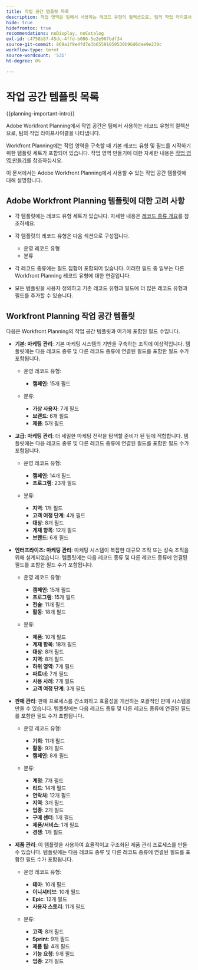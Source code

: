 ```yaml
---
title: 작업 공간 템플릿 목록
description: 작업 영역은 팀에서 사용하는 레코드 유형의 컬렉션으로, 팀의 작업 라이프사이클을 나타냅니다. Adobe Workfront Planning에는 작업 영역을 구축할 때 기본 레코드 유형 및 필드를 시작하기 위한 템플릿 세트가 포함되어 있습니다.
hide: true
hidefromtoc: true
recommendations: noDisplay, noCatalog
exl-id: c4758b87-45dc-4ffd-b086-5e2e907bdf34
source-git-commit: 869a1f9e4fd7e3b65591050530b96d6dae9e230c
workflow-type: tm+mt
source-wordcount: '531'
ht-degree: 0%

---
```


<!--update the metadata with real information when making this available in TOC and in the left nav:
---
title: List of available workspace templates
description: You can use templates to create workspaces. This article provides a list of available workspace templates
hidefromtoc: yes
hide: yes
author: Alina
feature: Work Management
role: User
---

-->

# 작업 공간 템플릿 목록

{{planning-important-intro}}

Adobe Workfront Planning에서 작업 공간은 팀에서 사용하는 레코드 유형의 컬렉션으로, 팀의 작업 라이프사이클을 나타냅니다.

Workfront Planning에는 작업 영역을 구축할 때 기본 레코드 유형 및 필드를 시작하기 위한 템플릿 세트가 포함되어 있습니다. 작업 영역 만들기에 대한 자세한 내용은 [작업 영역 만들기](/help/quicksilver/planning/architecture/create-workspaces.md)를 참조하십시오.

이 문서에서는 Adobe Workfront Planning에서 사용할 수 있는 작업 공간 템플릿에 대해 설명합니다.

## Adobe Workfront Planning 템플릿에 대한 고려 사항

* 각 템플릿에는 레코드 유형 세트가 있습니다. 자세한 내용은 [레코드 종류 개요](/help/quicksilver/planning/architecture/overview-of-record-types.md)를 참조하세요.
* 각 템플릿의 레코드 유형은 다음 섹션으로 구성됩니다.

   * 운영 레코드 유형
   * 분류
* 각 레코드 종류에는 필드 집합이 포함되어 있습니다. 이러한 필드 중 일부는 다른 Workfront Planning 레코드 유형에 대한 연결입니다.
* 모든 템플릿을 사용자 정의하고 기존 레코드 유형과 필드에 더 많은 레코드 유형과 필드를 추가할 수 있습니다.

<!-- I modeled this article by the "List of available Blueprints" and that articles does not have an Access area

## Access requirements

You must have the following: 

<table style="table-layout:auto">
 <col>
 </col>
 <col>
 </col>
 <tbody>
  <tr>
   <td role="rowheader"><p>Adobe Workfront plan*</p></td>
   <td>
<p>Any</p>
<!--the above is only for closed beta; when going to GA - activate the following plans:    
<p>Current plan: Prime and Ultimate</p>
<p>Legacy plan: Enterprise</p>->
   </td>
  </tr>
  <tr>
   <td role="rowheader"><p>Adobe Workfront license*</p></td>
   <td>
   <p>Any</p> 
  <p>For more information, see <a href="../../administration-and-setup/add-users/access-levels-and-object-permissions/wf-licenses.md" class="MCXref xref">Adobe Workfront licenses overview</a>.</p> </td>
  </tr>
  <tr>
   <td role="rowheader"><p>Product</p></td>
   <td>
   <p> Adobe Workfront</p> </td>
  </tr>
  <tr>
   <td role="rowheader">Access level*</td>
   <td> <p>Any</p>  
</td>
  </tr>
<tr>
   <td role="rowheader">Layout template</td>
   <td> <p>Your system administrator must add the Planning area in your layout template. </p>  
</td>
  </tr>
 </tbody>
</table>

>[!NOTE]
>
>*If you don't have access, ask your Workfront administrator if they set additional restrictions in your access level. For information on how a Workfront administrator can change your access level, see [Create or modify custom access levels](/help/quicksilver/administration-and-setup/add-users/configure-and-grant-access/create-modify-access-levels.md).

-->

## Workfront Planning 작업 공간 템플릿

다음은 Workfront Planning의 작업 공간 템플릿과 여기에 포함된 필드 수입니다.

* **기본: 마케팅 관리**: 기본 마케팅 시스템의 기반을 구축하는 조직에 이상적입니다. 템플릿에는 다음 레코드 종류 및 다른 레코드 종류에 연결된 필드를 포함한 필드 수가 포함됩니다.

   * 운영 레코드 유형:

      * **캠페인**: 15개 필드
   * 분류:

      * **가상 사용자**: 7개 필드
      * **브랜드**: 6개 필드
      * **제품**: 5개 필드

* **고급: 마케팅 관리**: 더 세밀한 마케팅 전략을 탐색할 준비가 된 팀에 적합합니다. 템플릿에는 다음 레코드 종류 및 다른 레코드 종류에 연결된 필드를 포함한 필드 수가 포함됩니다.

   * 운영 레코드 유형:

      * **캠페인**: 14개 필드
      * **프로그램**: 23개 필드

   * 분류:
      * **지역**: 1개 필드
      * **고객 여정 단계**: 4개 필드
      * **대상**: 8개 필드
      * **게재 항목**: 12개 필드
      * **브랜드**: 6개 필드

* **엔터프라이즈: 마케팅 관리**: 마케팅 시스템이 복잡한 대규모 조직 또는 성숙 조직을 위해 설계되었습니다. 템플릿에는 다음 레코드 종류 및 다른 레코드 종류에 연결된 필드를 포함한 필드 수가 포함됩니다.

   * 운영 레코드 유형:

      * **캠페인**: 15개 필드
      * **프로그램**: 15개 필드
      * **전술**: 11개 필드
      * **활동**: 18개 필드

   * 분류:

      * **제품**: 10개 필드
      * **게재 항목**: 18개 필드
      * **대상**: 8개 필드
      * **지역**: 8개 필드
      * **하위 영역**: 7개 필드
      * **파트너**: 7개 필드
      * **사용 사례**: 7개 필드
      * **고객 여정 단계**: 3개 필드

* **판매 관리**: 판매 프로세스를 간소화하고 효율성을 개선하는 포괄적인 판매 시스템을 만들 수 있습니다. 템플릿에는 다음 레코드 종류 및 다른 레코드 종류에 연결된 필드를 포함한 필드 수가 포함됩니다.

   * 운영 레코드 유형:

      * **기회**: 11개 필드
      * **활동**: 9개 필드
      * **캠페인**: 8개 필드
   * 분류:
      * **계정**: 7개 필드
      * **리드**: 14개 필드
      * **연락처**: 12개 필드
      * **지역**: 3개 필드
      * **업종**: 2개 필드
      * **구매 센터**: 1개 필드
      * **제품/서비스**: 1개 필드
      * **경쟁**: 1개 필드

* **제품 관리**: 이 템플릿을 사용하여 효율적이고 구조화된 제품 관리 프로세스를 만들 수 있습니다. 템플릿에는 다음 레코드 종류 및 다른 레코드 종류에 연결된 필드를 포함한 필드 수가 포함됩니다.

   * 운영 레코드 유형:

      * **테마**: 10개 필드
      * **이니셔티브**: 10개 필드
      * **Epic**: 12개 필드
      * **사용자 스토리**: 11개 필드

   * 분류:

      * **고객**: 8개 필드
      * **Sprint**: 9개 필드
      * **제품 팀**: 4개 필드
      * **기능 요청**: 9개 필드
      * **업종**: 2개 필드
